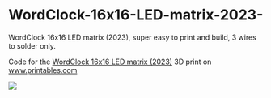 # WordClock-16x16-LED-matrix-2023-

WordClock 16x16 LED matrix (2023), super easy to print and build, 3 wires to solder only.

Code for the <a href="https://www.printables.com/de/model/350568-wordclock-16x16-led-matrix">WordClock 16x16 LED matrix (2023)</a> 3D print on <a href="https://www.printables.com">www.printables.com</a>


<img src="./WordClock.png">
